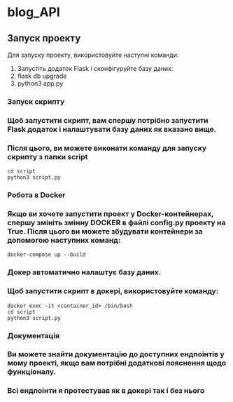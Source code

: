 # blog_API


## Запуск проекту

Для запуску проекту, використовуйте наступні команди:

1. Запустіть додаток Flask і сконфігуруйте базу даних:
2.  flask db upgrade
3. python3 app.py

### Запуск скрипту

### Щоб запустити скрипт, вам спершу потрібно запустити Flask додаток і налаштувати базу даних як вказано вище.

### Після цього, ви можете виконати команду для запуску скрипту з папки script  ###
```
cd script
python3 script.py
```
### Робота в Docker

### Якщо ви хочете запустити проект у Docker-контейнерах, спершу змініть змінну DOCKER в файлі config.py проекту на True. Після цього ви можете збудувати контейнери за допомогою наступних команд:
```
docker-compose up --build
```
### Докер автоматично налаштує базу даних.

### Щоб запустити скрипт в докері, використовуйте команду:
```
docker exec -it <container_id> /bin/bash
cd script
python3 script.py
```

### Документація

### Ви можете знайти документацію до доступних ендпоінтів у мому проекті, якщо вам потрібні додаткові пояснення щодо функціоналу.

### Всі ендпоінти я протестував як в докері так і без нього